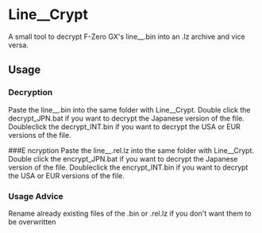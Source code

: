 # Line__Crypt
A small tool to decrypt F-Zero GX's line__.bin into an .lz archive and vice versa.

## Usage
### Decryption
Paste the line__.bin into the same folder with Line__Crypt. Double click the decrypt_JPN.bat if you want to decrypt the Japanese version of the file. Doubleclick the decrypt_INT.bin if you want to decrypt the USA or EUR versions of the file. 

###E ncryption
Paste the line__.rel.lz into the same folder with Line__Crypt. Double click the encrypt_JPN.bat if you want to decrypt the Japanese version of the file. Doubleclick the encrypt_INT.bin if you want to decrypt the USA or EUR versions of the file. 

### Usage Advice
Rename already existing files of the .bin or .rel.lz if you don't want them to be overwritten

